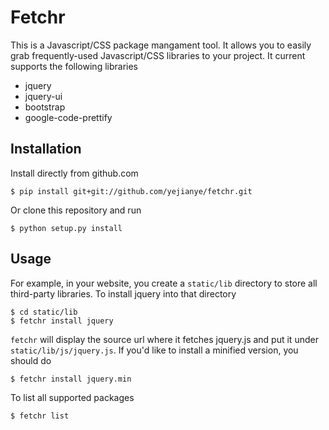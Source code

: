 Fetchr
===============

This is a Javascript/CSS package mangament tool. It allows you to easily grab frequently-used Javascript/CSS libraries to your project. It current supports the following libraries
- jquery
- jquery-ui
- bootstrap
- google-code-prettify

Installation
-------------

Install directly from github.com

    $ pip install git+git://github.com/yejianye/fetchr.git

Or clone this repository and run

	$ python setup.py install

Usage
-------------

For example, in your website, you create a `static/lib` directory to store all third-party libraries. To install jquery into that directory

    $ cd static/lib
    $ fetchr install jquery

`fetchr` will display the source url where it fetches jquery.js and put it under `static/lib/js/jquery.js`. If you'd like to install a minified version, you should do

    $ fetchr install jquery.min

To list all supported packages

    $ fetchr list
